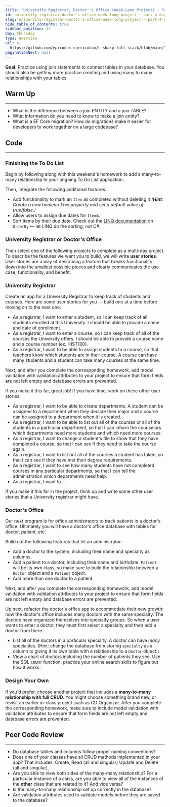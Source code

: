 ```yaml
---
title: 'University Registrar, Doctor''s Office (Week-Long Project) - Part 4 (day 4)'
id: university-registrar-doctor's-office-week-long-project---part-4-day-4
slug: university-registrar-doctor's-office-week-long-project---part-4-day-4
hide_table_of_contents: true
sidebar_position: 17
day: thursday
type: exercise
url: >-
  https://github.com/epicodus-curriculum/c-sharp-full-stack/blob/main/1a_classwork_university_registrar_and_doctors_office.md
paginationNext: null
---
```


**Goal**: Practice using join statements to connect tables in your database. You should also be getting more practice creating and using many to many relationships with your tables.

## Warm Up
---

* What is the difference between a join ENTITY and a join TABLE?
* What information do you need to know to make a join entity?
* What is a EF Core migration? How do migrations make it easier for developers to work together on a large codebase?

## Code
---

### Finishing the To Do List

Begin by following along with this weekend's homework to add a many-to-many relationship to your ongoing To Do List application.

Then, integrate the following additional features.

* Add functionality to mark an `Item` as completed without deleting it _(**Hint**: Create a new boolean `Item` property and set a default value of true/false.)_
* Allow users to assign due dates for `Item`s.
* Sort items by their due date. Check out the [LINQ documentation](https://docs.microsoft.com/en-us/dotnet/api/system.linq.enumerable.orderby?view=netframework-4.8) on `OrderBy` — let LINQ do the sorting, not C#.

### University Registrar or Doctor's Office

Then select one of the following projects to complete as a multi-day project. To describe the features we want you to build, we will write **user stories**. User stories are a way of describing a feature that breaks functionality down into the smallest possible pieces and clearly communicates the use case, functionality, and benefit.

### University Registrar

Create an app for a University Registrar to keep track of students and courses.  Here are some user stories for you — build one at a time before moving on to the next one.

* As a registrar, I want to enter a student, so I can keep track of all students enrolled at this University.  I should be able to provide a name and date of enrollment.
* As a registrar, I want to enter a course, so I can keep track of all of the courses the University offers.  I should be able to provide a course name and a course number (ex. HIST100).
* As a registrar, I want to be able to assign students to a course, so that teachers know which students are in their course.  A course can have many students and a student can take many courses at the same time.

Next, and after you complete the corresponding homework, add model validation with validation attributes to your project to ensure that form fields are not left empty and database errors are prevented.

If you make it this far, great job! If you have time, work on these other user stories.

* As a registrar, I want to be able to create departments.  A student can be assigned to a department when they declare their major and a course can be assigned to a department when it is created.
* As a registrar, I want to be able to list out all of the courses or all of the students in a particular department, so that I can inform the counselors which departments need more students and which need more courses.
* As a registrar, I want to change a student's file to show that they have completed a course, so that I can see if they need to take the course again.
* As a registrar, I want to list out all of the courses a student has taken, so that I can see if they have met their degree requirements.
* As a registrar, I want to see how many students have not completed courses in any particular departments, so that I can tell the administration which departments need help.
* As a registrar, I want to …

If you make it this far in the project, think up and write some other user stories that a University registrar might have.

### Doctor's Office

Our next program is for office administrators to track patients in a doctor's office. Ultimately you will have a doctor's office database with tables for doctor, patient, etc. 

Build out the following features that let an administrator:

* Add a doctor to the system, including their name and specialty as columns.
* Add a patient to a doctor, including their name and birthdate. `Patient` will be its own class, so make sure to build the relationship between a `Doctor` object and a `Patient` object.
* Add more than one doctor to a patient.

Next, and after you complete the corresponding homework, add model validation with validation attributes to your project to ensure that form fields are not left empty and database errors are prevented.

Up next, refactor the doctor's office app to accommodate their new growth: now the doctor's office includes many doctors with the same specialty. The doctors have organized themselves into specialty groups. So when a user wants to enter a doctor, they must first select a specialty and then add a doctor from there.

* List all of the doctors in a particular specialty. A doctor can have _many_ specialties. (Hint: change the database from storing `specialty` as a column to giving it its own table with a relationship to a `Doctor` object.)
* View a chart of doctors including the number of patients they see. Use the SQL `COUNT` function; practice your online search skills to figure out how it works.

### Design Your Own

If you'd prefer, choose another project that includes a **many-to-many relationship with full CRUD**. You might choose something brand new, or revisit an earlier in-class project such as CD Organizer. After you complete the corresponding homework, make sure to include model validation with validation attributes to ensure that form fields are not left empty and database errors are prevented.

## Peer Code Review
---

* Do database tables and columns follow proper naming conventions?
* Does one of your classes have all CRUD methods implemented in your app? That includes: Create, Read (all and singular) Update and Delete (all and singular).
* Are you able to view both sides of the many-many relationship? For a particular instance of a class, are you able to view all of the instances of the **other** class that are related to it? And vice versa?
* Is the many-to-many relationship set up correctly in the database?
* Are validation attributes used to validate models before they are saved to the database?
